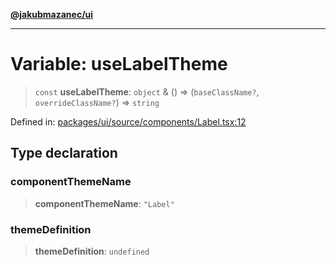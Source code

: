 [**@jakubmazanec/ui**](../README.md)

---

# Variable: useLabelTheme

> `const` **useLabelTheme**: `object` & () => (`baseClassName?`, `overrideClassName?`) => `string`

Defined in:
[packages/ui/source/components/Label.tsx:12](https://github.com/jakubmazanec/tools/blob/a1a5edf56256b0aa4e209cc73bc7a07f5d7fc236/packages/ui/source/components/Label.tsx#L12)

## Type declaration

### componentThemeName

> **componentThemeName**: `"Label"`

### themeDefinition

> **themeDefinition**: `undefined`
